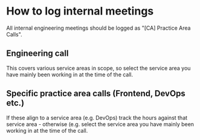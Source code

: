 # How to log internal meetings

All internal engineering meetings should be logged as "\[CA\] Practice Area Calls".

## Engineering call

This covers various service areas in scope, so select the service area you have mainly been working in at the time of the call.

## Specific practice area calls (Frontend, DevOps etc.)

If these align to a service area (e.g. DevOps) track the hours against that service area - otherwise (e.g. select the service area you have mainly been working in at the time of the call.
